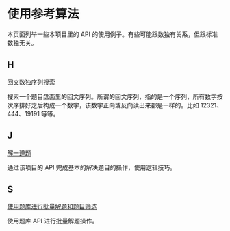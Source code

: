 # 使用参考算法

本页面列举一些本项目里的 API 的使用例子。有些可能跟数独有关系，但跟标准数独无关。

## H

[回文数独序列搜索](palindrome-series)

搜索一个题目盘面里的回文序列。所谓的回文序列，指的是一个序列，所有数字按次序排好之后构成一个数字，该数字正向或反向读出来都是一样的。比如 12321、444、19191 等等。

## J

[解一道题](solve-by-manual)

通过该项目的 API 完成基本的解决题目的操作，使用逻辑技巧。

## S

[使用题库进行批量解题和题目筛选](lib-filtering)

使用题库 API 进行批量解题操作。
